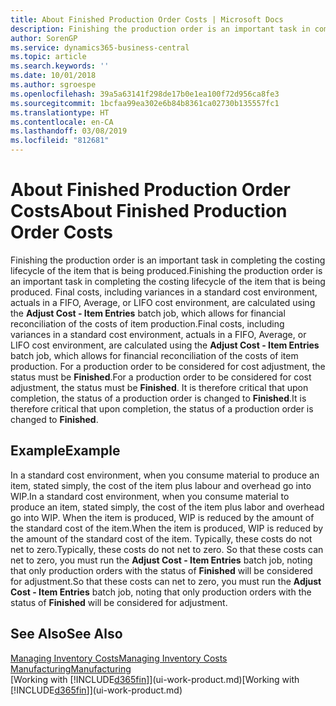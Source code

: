 ```yaml
---
title: About Finished Production Order Costs | Microsoft Docs
description: Finishing the production order is an important task in completing the costing lifecycle of the item that is being produced. Final costs, including variances in a standard cost environment, actuals in a FIFO, Average, or LIFO cost environment, are calculated using the Adjust Cost - Item Entries batch job.
author: SorenGP
ms.service: dynamics365-business-central
ms.topic: article
ms.search.keywords: ''
ms.date: 10/01/2018
ms.author: sgroespe
ms.openlocfilehash: 39a5a63141f298de17b0e1ea100f72d956ca8fe3
ms.sourcegitcommit: 1bcfaa99ea302e6b84b8361ca02730b135557fc1
ms.translationtype: HT
ms.contentlocale: en-CA
ms.lasthandoff: 03/08/2019
ms.locfileid: "812681"
---
```

# <a name="about-finished-production-order-costs"></a><span data-ttu-id="0a546-104">About Finished Production Order Costs</span><span class="sxs-lookup"><span data-stu-id="0a546-104">About Finished Production Order Costs</span></span>
<span data-ttu-id="0a546-105">Finishing the production order is an important task in completing the costing lifecycle of the item that is being produced.</span><span class="sxs-lookup"><span data-stu-id="0a546-105">Finishing the production order is an important task in completing the costing lifecycle of the item that is being produced.</span></span> <span data-ttu-id="0a546-106">Final costs, including variances in a standard cost environment, actuals in a FIFO, Average, or LIFO cost environment, are calculated using the **Adjust Cost - Item Entries** batch job, which allows for financial reconciliation of the costs of item production.</span><span class="sxs-lookup"><span data-stu-id="0a546-106">Final costs, including variances in a standard cost environment, actuals in a FIFO, Average, or LIFO cost environment, are calculated using the **Adjust Cost - Item Entries** batch job, which allows for financial reconciliation of the costs of item production.</span></span> <span data-ttu-id="0a546-107">For a production order to be considered for cost adjustment, the status must be **Finished**.</span><span class="sxs-lookup"><span data-stu-id="0a546-107">For a production order to be considered for cost adjustment, the status must be **Finished**.</span></span> <span data-ttu-id="0a546-108">It is therefore critical that upon completion, the status of a production order is changed to **Finished**.</span><span class="sxs-lookup"><span data-stu-id="0a546-108">It is therefore critical that upon completion, the status of a production order is changed to **Finished**.</span></span>  

## <a name="example"></a><span data-ttu-id="0a546-109">Example</span><span class="sxs-lookup"><span data-stu-id="0a546-109">Example</span></span>  
 <span data-ttu-id="0a546-110">In a standard cost environment, when you consume material to produce an item, stated simply, the cost of the item plus labour and overhead go into WIP.</span><span class="sxs-lookup"><span data-stu-id="0a546-110">In a standard cost environment, when you consume material to produce an item, stated simply, the cost of the item plus labor and overhead go into WIP.</span></span> <span data-ttu-id="0a546-111">When the item is produced, WIP is reduced by the amount of the standard cost of the item.</span><span class="sxs-lookup"><span data-stu-id="0a546-111">When the item is produced, WIP is reduced by the amount of the standard cost of the item.</span></span> <span data-ttu-id="0a546-112">Typically, these costs do not net to zero.</span><span class="sxs-lookup"><span data-stu-id="0a546-112">Typically, these costs do not net to zero.</span></span> <span data-ttu-id="0a546-113">So that these costs can net to zero, you must run the **Adjust Cost - Item Entries** batch job, noting that only production orders with the status of **Finished** will be considered for adjustment.</span><span class="sxs-lookup"><span data-stu-id="0a546-113">So that these costs can net to zero, you must run the **Adjust Cost - Item Entries** batch job, noting that only production orders with the status of **Finished** will be considered for adjustment.</span></span>  

## <a name="see-also"></a><span data-ttu-id="0a546-114">See Also</span><span class="sxs-lookup"><span data-stu-id="0a546-114">See Also</span></span>  
[<span data-ttu-id="0a546-115">Managing Inventory Costs</span><span class="sxs-lookup"><span data-stu-id="0a546-115">Managing Inventory Costs</span></span>](finance-manage-inventory-costs.md)  
[<span data-ttu-id="0a546-116">Manufacturing</span><span class="sxs-lookup"><span data-stu-id="0a546-116">Manufacturing</span></span>](production-manage-manufacturing.md)  
<span data-ttu-id="0a546-117">[Working with [!INCLUDE[d365fin](includes/d365fin_md.md)]](ui-work-product.md)</span><span class="sxs-lookup"><span data-stu-id="0a546-117">[Working with [!INCLUDE[d365fin](includes/d365fin_md.md)]](ui-work-product.md)</span></span>
